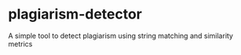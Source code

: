 # plagiarism-detector
A simple tool to detect plagiarism using string matching and similarity metrics
